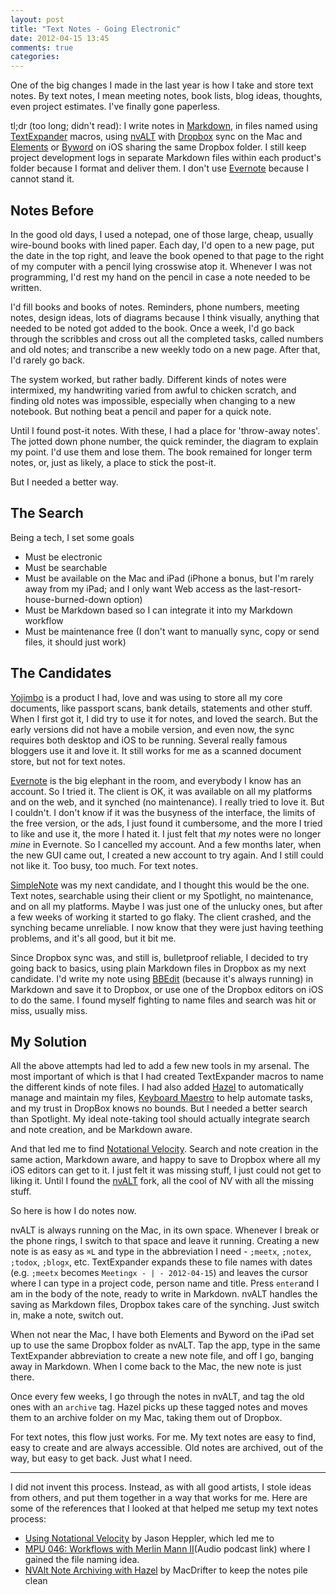 ```yaml
---
layout: post
title: "Text Notes - Going Electronic"
date: 2012-04-15 13:45
comments: true
categories: 
---
```


One of the big changes I made in the last year is how I take and store text notes. By text notes, I mean meeting notes, book lists, blog ideas, thoughts, even project estimates. I've finally gone paperless.

tl;dr (too long; didn't read): I write notes in [Markdown](http://hiltmon.com/blog/2012/02/20/the-markdown-mindset/), in files named using [TextExpander](http://smilesoftware.com/TextExpander/) macros, using [nvALT](http://brettterpstra.com/project/nvalt/) with [Dropbox](https://www.dropbox.com/) sync on the Mac and [Elements](http://www.secondgearsoftware.com/elements/) or [Byword](http://bywordapp.com/) on iOS sharing the same Dropbox folder. I still keep project development logs in separate Markdown files within each product's folder because I format and deliver them. I don't use [Evernote](http://www.evernote.com/) because I cannot stand it.

<!--more-->

## Notes Before

In the good old days, I used a notepad, one of those large, cheap, usually wire-bound books with lined paper. Each day, I'd open to a new page, put the date in the top right, and leave the book opened to that page to the right of my computer with a pencil lying crosswise atop it. Whenever I was not programming, I'd rest my hand on the pencil in case a note needed to be written.

I'd fill books and books of notes. Reminders, phone numbers, meeting notes, design ideas, lots of diagrams because I think visually, anything that needed to be noted got added to the book.  Once a week, I'd go back through the scribbles and cross out all the completed tasks, called numbers and old notes; and transcribe a new weekly todo on a new page. After that, I'd rarely go back.

The system worked, but rather badly. Different kinds of notes were intermixed, my handwriting varied from awful to chicken scratch, and finding old notes was impossible, especially when changing to a new notebook. But nothing beat a pencil and paper for a quick note.

Until I found post-it notes. With these, I had a place for 'throw-away notes'. The jotted down phone number, the quick reminder, the diagram to explain my point. I'd use them and lose them. The book remained for longer term notes, or, just as likely, a place to stick the post-it.

But I needed a better way.

## The Search

Being a tech, I set some goals

* Must be electronic
* Must be searchable
* Must be available on the Mac and iPad (iPhone a bonus, but I'm rarely away from my iPad; and I only want Web access as the last-resort-house-burned-down option)
* Must be Markdown based so I can integrate it into my Markdown workflow
* Must be maintenance free (I don't want to manually sync, copy or send files, it should just work)

## The Candidates

[Yojimbo](http://www.barebones.com/products/yojimbo/) is a product I had, love and was using to store all my core documents, like passport scans, bank details, statements and other stuff. When I first got it, I did try to use it for notes, and loved the search. But the early versions did not have a mobile version, and even now, the sync requires both desktop and iOS to be running. Several really famous bloggers use it and love it. It still works for me as a scanned document store, but not for text notes.

[Evernote](http://www.evernote.com/) is the big elephant in the room, and everybody I know has an account. So I tried it. The client is OK, it was available on all my platforms and on the web, and it synched (no maintenance). I really tried to love it. But I couldn't. I don't know if it was the busyness of the interface, the limits of the free version, or the ads, I just found it cumbersome, and the more I tried to like and use it, the more I hated it. I just felt that *my* notes were no longer *mine* in Evernote. So I cancelled my account. And a few months later, when the new GUI came out, I created a new account to try again. And I still could not like it. Too busy, too much. For text notes.

[SimpleNote](http://simplenoteapp.com/) was my next candidate, and I thought this would be the one. Text notes, searchable using their client or my Spotlight, no maintenance, and on all my platforms. Maybe I was just one of the unlucky ones, but after a few weeks of working it started to go flaky. The client crashed, and the synching became unreliable. I now know that they were just having teething problems, and it's all good, but it bit me.

Since Dropbox sync was, and still is, bulletproof reliable, I decided to try going back to basics, using plain Markdown files in Dropbox as my next candidate. I'd write my note using [BBEdit](http://www.barebones.com/products/bbedit/index.html?utm_source=thedeck&utm_medium=banner&utm_campaign=bbedit) (because it's always running) in Markdown and save it to Dropbox, or use one of the Dropbox editors on iOS to do the same. I found myself fighting to name files and search was hit or miss, usually miss.

## My Solution

All the above attempts had led to add a few new tools in my arsenal. The most important of which is that I had created TextExpander macros to name the different kinds of note files. I had also added [Hazel](http://www.noodlesoft.com/hazel.php) to automatically manage and maintain my files, [Keyboard Maestro](http://www.keyboardmaestro.com/main/) to help automate tasks, and my trust in DropBox knows no bounds. But I needed a better search than Spotlight. My ideal note-taking tool should actually integrate search and note creation, and be Markdown aware.

And that led me to find [Notational Velocity](http://notational.net/). Search and note creation in the same action, Markdown aware, and happy to save to Dropbox where all my iOS editors can get to it. I just felt it was missing stuff, I just could not get to liking it. Until I found the [nvALT](http://brettterpstra.com/project/nvalt/) fork, all the cool of NV with all the missing stuff.

So here is how I do notes now.

nvALT is always running on the Mac, in its own space. Whenever I break or the phone rings, I switch to that space and leave it running. Creating a new note is as easy as `⌘L` and type in the abbreviation I need - `;meetx`, `;notex`, `;todox`, `;blogx`, etc. TextExpander expands these to file names with dates (e.g. `;meetx` becomes `Meetingx - | - 2012-04-15`) and leaves the cursor where I can type in a project code, person name and title. Press `enter`and I am in the body of the note, ready to write in Markdown. nvALT handles the saving as Markdown files, Dropbox takes care of the synching. Just switch in, make a note, switch out.

When not near the Mac, I have both Elements and Byword on the iPad set up to use the same Dropbox folder as nvALT. Tap the app, type in the same TextExpander abbreviation to create a new note file, and off I go, banging away in Markdown. When I come back to the Mac, the new note is just there.

Once every few weeks, I go through the notes in nvALT, and tag the old ones with an `archive` tag. Hazel picks up these tagged notes and moves them to an archive folder on my Mac, taking them out of Dropbox.

For text notes, this flow just works. For me. My text notes are easy to find, easy to create and are always accessible. Old notes are archived, out of the way, but easy to get back. Just what I need.

---

I did not invent this process. Instead, as with all good artists, I stole ideas from others, and put them together in a way that works for me. Here are some of the references that I looked at that helped me setup my text notes process:

* [Using Notational Velocity](http://www.jasonheppler.org/using-notational-velocity.html) by Jason Heppler, which led me to
* [MPU 046: Workflows with Merlin Mann II](http://macpowerusers.com/2011/03/mpu-046-workflows-with-merlin-mann-ii/)(Audio podcast link) where I gained the file naming idea.
* [NVAlt Note Archiving with Hazel](http://www.macdrifter.com/2012/02/nvalt-note-archiving-with-hazel/) by MacDrifter to keep the notes pile clean
